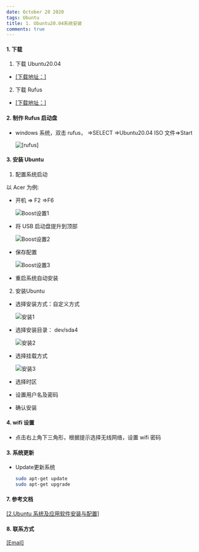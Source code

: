 ```yaml
---
date: October 28 2020
tags: Ubuntu
title: 1. Ubuntu20.04系统安装
comments: true
---
```


#### 1. 下载

1. 下载 Ubuntu20.04

- [[下载地址：]](https://ubuntu.com/download/desktop)

2. 下载 Rufus

- [[下载地址：]](http://rufus.ie/)

#### 2. 制作 Rufus 启动盘

- windows 系统，双击 rufus， =>SELECT =>Ubuntu20.04 ISO 文件=>Start

  ![[rufus]](https://s1.ax1x.com/2020/10/02/0QGOOI.png)

#### 3. 安装 Ubuntu

1. 配置系统启动

以 Acer 为例:

- 开机 => F2 =>F6

  ![Boost设置1](https://s1.ax1x.com/2020/11/03/BseAf0.jpg)

- 将 USB 启动盘提升到顶部

  ![Boost设置2](https://s1.ax1x.com/2020/11/03/BsmN80.jpg)
 
- 保存配置

  ![Boost设置3](https://s1.ax1x.com/2020/11/03/BsekYq.jpg)

- 重启系统自动安装

2. 安装Ubuntu

- 选择安装方式：自定义方式
 
  ![安装1](https://s1.ax1x.com/2020/11/03/BsMaFJ.jpg)

- 选择安装目录： dev/sda4

  ![安装2](https://s1.ax1x.com/2020/11/03/BsMPJA.jpg)

- 选择挂载方式

  ![安装3](https://s1.ax1x.com/2020/11/03/BsMVL8.jpg)

- 选择时区

- 设置用户名及密码

- 确认安装

#### 4. wifi 设置

- 点击右上角下三角形，根据提示选择无线网络，设置 wifi 密码


#### 3. 系统更新

- Update更新系统

  ```bash
  sudo apt-get update
  sudo apt-get upgrade
  ```

#### 7. 参考文档

[[2.Ubuntu 系统及应用软件安装与配置]](https://web-oyster.github.io/2020/10/24/Linux/Ubuntu/Ubuntu%E7%B3%BB%E7%BB%9F%E5%8F%8A%E5%BA%94%E7%94%A8%E8%BD%AF%E4%BB%B6%E5%AE%89%E8%A3%85%E4%B8%8E%E9%85%8D%E7%BD%AE/)

#### 8. 联系方式

[[Email]](yuanmin8888@outlook.com)
